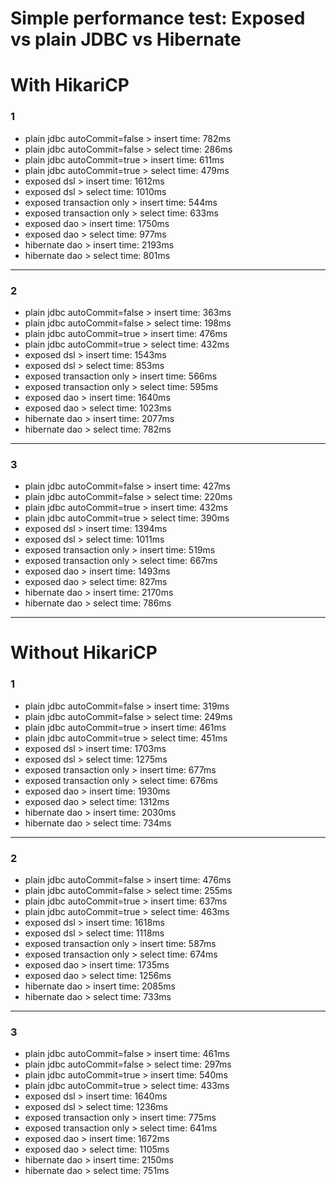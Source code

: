 # Simple performance test: Exposed vs plain JDBC vs Hibernate

# With HikariCP
### 1
- plain jdbc autoCommit=false > insert time: 782ms
- plain jdbc autoCommit=false > select time: 286ms
- plain jdbc autoCommit=true > insert time: 611ms
- plain jdbc autoCommit=true > select time: 479ms
- exposed dsl > insert time: 1612ms
- exposed dsl > select time: 1010ms
- exposed transaction only > insert time: 544ms
- exposed transaction only > select time: 633ms
- exposed dao > insert time: 1750ms
- exposed dao > select time: 977ms
- hibernate dao > insert time: 2193ms
- hibernate dao > select time: 801ms
___
### 2
- plain jdbc autoCommit=false > insert time: 363ms
- plain jdbc autoCommit=false > select time: 198ms
- plain jdbc autoCommit=true > insert time: 476ms
- plain jdbc autoCommit=true > select time: 432ms
- exposed dsl > insert time: 1543ms
- exposed dsl > select time: 853ms
- exposed transaction only > insert time: 566ms
- exposed transaction only > select time: 595ms
- exposed dao > insert time: 1640ms
- exposed dao > select time: 1023ms
- hibernate dao > insert time: 2077ms
- hibernate dao > select time: 782ms
___
### 3
- plain jdbc autoCommit=false > insert time: 427ms
- plain jdbc autoCommit=false > select time: 220ms
- plain jdbc autoCommit=true > insert time: 432ms
- plain jdbc autoCommit=true > select time: 390ms
- exposed dsl > insert time: 1394ms
- exposed dsl > select time: 1011ms
- exposed transaction only > insert time: 519ms
- exposed transaction only > select time: 667ms
- exposed dao > insert time: 1493ms
- exposed dao > select time: 827ms
- hibernate dao > insert time: 2170ms
- hibernate dao > select time: 786ms
___
# Without HikariCP
### 1
- plain jdbc autoCommit=false > insert time: 319ms
- plain jdbc autoCommit=false > select time: 249ms
- plain jdbc autoCommit=true > insert time: 461ms
- plain jdbc autoCommit=true > select time: 451ms
- exposed dsl > insert time: 1703ms
- exposed dsl > select time: 1275ms
- exposed transaction only > insert time: 677ms
- exposed transaction only > select time: 676ms
- exposed dao > insert time: 1930ms
- exposed dao > select time: 1312ms
- hibernate dao > insert time: 2030ms
- hibernate dao > select time: 734ms
___
### 2
- plain jdbc autoCommit=false > insert time: 476ms
- plain jdbc autoCommit=false > select time: 255ms
- plain jdbc autoCommit=true > insert time: 637ms
- plain jdbc autoCommit=true > select time: 463ms
- exposed dsl > insert time: 1618ms
- exposed dsl > select time: 1118ms
- exposed transaction only > insert time: 587ms
- exposed transaction only > select time: 674ms
- exposed dao > insert time: 1735ms
- exposed dao > select time: 1256ms
- hibernate dao > insert time: 2085ms
- hibernate dao > select time: 733ms
___
### 3
- plain jdbc autoCommit=false > insert time: 461ms
- plain jdbc autoCommit=false > select time: 297ms
- plain jdbc autoCommit=true > insert time: 540ms
- plain jdbc autoCommit=true > select time: 433ms
- exposed dsl > insert time: 1640ms
- exposed dsl > select time: 1236ms
- exposed transaction only > insert time: 775ms
- exposed transaction only > select time: 641ms
- exposed dao > insert time: 1672ms
- exposed dao > select time: 1105ms
- hibernate dao > insert time: 2150ms
- hibernate dao > select time: 751ms